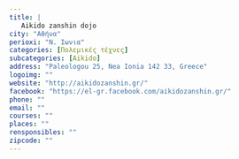```yaml
---
title: |
   Aikido zanshin dojo
city: "Αθήνα"
perioxi: "Ν. Ιωνια"
categories: [Πολεμικές τέχνες]
subcategories: [Aikido]
address: "Paleologou 25, Nea Ionia 142 33, Greece"
logoimg: ""
website: "http://aikidozanshin.gr/"
facebook: "https://el-gr.facebook.com/aikidozanshin.gr/"
phone: ""
email: ""
courses: ""
places: ""
rensponsibles: ""
zipcode: ""
---
```




